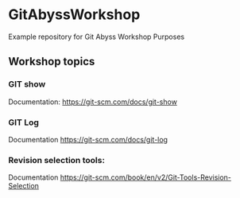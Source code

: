 # GitAbyssWorkshop
Example repository for Git Abyss Workshop Purposes

## Workshop topics

### GIT show
Documentation: https://git-scm.com/docs/git-show

### GIT Log
Documentation https://git-scm.com/docs/git-log

### Revision selection tools:
Documentation https://git-scm.com/book/en/v2/Git-Tools-Revision-Selection